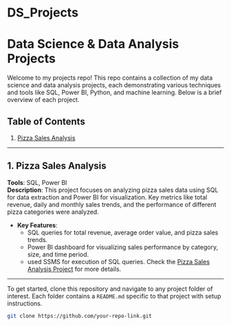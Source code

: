 # DS_Projects
# Data Science & Data Analysis Projects

Welcome to my projects repo! This repo contains a collection of my data science and data analysis projects, each demonstrating various techniques and tools like SQL, Power BI, Python, and machine learning. Below is a brief overview of each project.

## Table of Contents
1. [Pizza Sales Analysis](#pizza-sales-analysis)

---

## 1. Pizza Sales Analysis
**Tools**: SQL, Power BI  
**Description**: This project focuses on analyzing pizza sales data using SQL for data extraction and Power BI for visualization. Key metrics like total revenue, daily and monthly sales trends, and the performance of different pizza categories were analyzed.

- **Key Features**:
  - SQL queries for total revenue, average order value, and pizza sales trends.
  - Power BI dashboard for visualizing sales performance by category, size, and time period.
  - used SSMS for execution of SQL queries.
Check the [Pizza Sales Analysis Project](link-to-pizza-sales-analysis-folder) for more details.

---

To get started, clone this repository and navigate to any project folder of interest. Each folder contains a `README.md` specific to that project with setup instructions.

```bash
git clone https://github.com/your-repo-link.git
